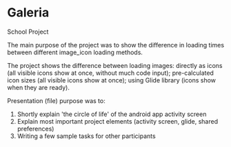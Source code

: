 # Galeria
School Project


The main purpose of the project was to show the difference in loading times between different image_icon loading methods.

The project shows the difference between loading images: directly as icons (all visible icons show at once, without much code input); pre-calculated icon sizes (all visible icons show at once); using Glide library (icons show when they are ready).


Presentation (file) purpose was to:
1. Shortly explain 'the circle of life' of the android app activity screen
2. Explain most important project elements (activity screen, glide, shared preferences)
3. Writing a few sample tasks for other participants
